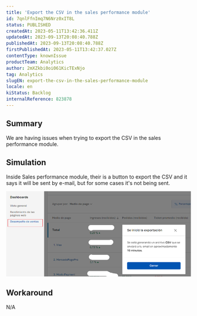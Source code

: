 ```yaml
---
title: 'Export the CSV in the sales performance module'
id: 7qnlFfnImq7N6Nrz0xIT8L
status: PUBLISHED
createdAt: 2023-05-11T13:42:36.411Z
updatedAt: 2023-09-13T20:08:40.788Z
publishedAt: 2023-09-13T20:08:40.788Z
firstPublishedAt: 2023-05-11T13:42:37.027Z
contentType: knownIssue
productTeam: Analytics
author: 2mXZkbi0oi061KicTExNjo
tag: Analytics
slugEN: export-the-csv-in-the-sales-performance-module
locale: en
kiStatus: Backlog
internalReference: 823878
---
```


## Summary


We are having issues when trying to export the CSV in the sales performance module.


##

## Simulation


Inside Sales performance module, their is a button to export the CSV and it says it will be sent by e-mail, but for some cases it's not being sent.

 ![](https://raw.githubusercontent.com/vtexdocs/known-issues/refs/heads/main/docs/en/known-issues/Analytics/export-the-csv-in-the-sales-performance-module_1.png)


##

## Workaround


N/A




